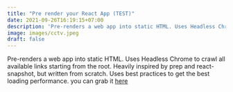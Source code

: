```yaml
---
title: "Pre render your React App (TEST)"
date: 2021-09-26T16:19:15+07:00
description: 'Pre-renders a web app into static HTML. Uses Headless Chrome to crawl all available links starting from the root. Heavily inspired by prep and react-snapshot, but written from scratch. Uses best practices to get the best loading performance.'
image: images/cctv.jpeg
draft: false
---
```


Pre-renders a web app into static HTML. Uses Headless Chrome to crawl all available links starting from the root. Heavily inspired by prep and react-snapshot, but written from scratch. Uses best practices to get the best loading performance. you can grab it [here](https://github.com/stereobooster/react-snap)